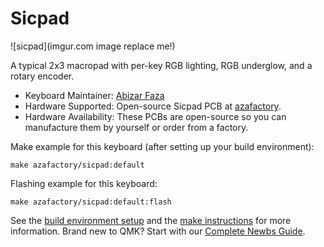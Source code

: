 # Sicpad

![sicpad](imgur.com image replace me!)

A typical 2x3 macropad with per-key RGB lighting, RGB underglow, and a rotary encoder.

* Keyboard Maintainer: [Abizar Faza](https://github.com/azaffaza)
* Hardware Supported: Open-source Sicpad PCB at [azafactory](https://github.com/azaffaza/azafactory).
* Hardware Availability: These PCBs are open-source so you can manufacture them by yourself or order from a factory.

Make example for this keyboard (after setting up your build environment):

    make azafactory/sicpad:default

Flashing example for this keyboard:

    make azafactory/sicpad:default:flash

See the [build environment setup](https://docs.qmk.fm/#/getting_started_build_tools) and the [make instructions](https://docs.qmk.fm/#/getting_started_make_guide) for more information. Brand new to QMK? Start with our [Complete Newbs Guide](https://docs.qmk.fm/#/newbs).